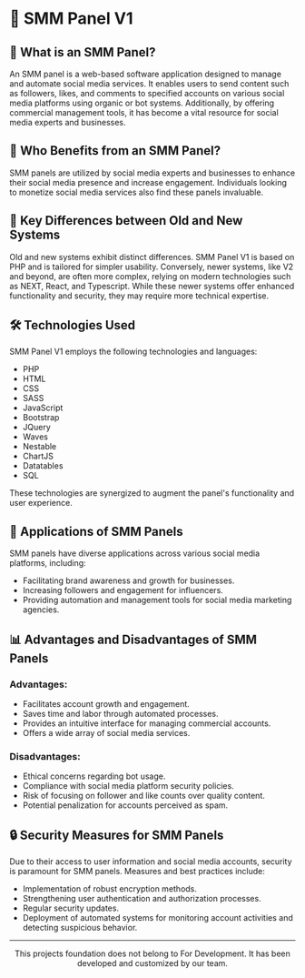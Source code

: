 # 🚀 SMM Panel V1 

## 📱 What is an SMM Panel? 

An SMM panel is a web-based software application designed to manage and automate social media services. It enables users to send content such as followers, likes, and comments to specified accounts on various social media platforms using organic or bot systems. Additionally, by offering commercial management tools, it has become a vital resource for social media experts and businesses.

## 🎯 Who Benefits from an SMM Panel? 

SMM panels are utilized by social media experts and businesses to enhance their social media presence and increase engagement. Individuals looking to monetize social media services also find these panels invaluable. 

## 🔄 Key Differences between Old and New Systems 

Old and new systems exhibit distinct differences. SMM Panel V1 is based on PHP and is tailored for simpler usability. Conversely, newer systems, like V2 and beyond, are often more complex, relying on modern technologies such as NEXT, React, and Typescript. While these newer systems offer enhanced functionality and security, they may require more technical expertise.

## 🛠️ Technologies Used 

SMM Panel V1 employs the following technologies and languages:

- PHP
- HTML
- CSS
- SASS
- JavaScript
- Bootstrap
- JQuery
- Waves
- Nestable
- ChartJS
- Datatables
- SQL

These technologies are synergized to augment the panel's functionality and user experience.

## 🌟 Applications of SMM Panels 

SMM panels have diverse applications across various social media platforms, including:
- Facilitating brand awareness and growth for businesses.
- Increasing followers and engagement for influencers.
- Providing automation and management tools for social media marketing agencies.

## 📊 Advantages and Disadvantages of SMM Panels 

### Advantages:
- Facilitates account growth and engagement.
- Saves time and labor through automated processes.
- Provides an intuitive interface for managing commercial accounts.
- Offers a wide array of social media services.

### Disadvantages:
- Ethical concerns regarding bot usage.
- Compliance with social media platform security policies.
- Risk of focusing on follower and like counts over quality content.
- Potential penalization for accounts perceived as spam.

## 🔒 Security Measures for SMM Panels 

Due to their access to user information and social media accounts, security is paramount for SMM panels. Measures and best practices include:
- Implementation of robust encryption methods.
- Strengthening user authentication and authorization processes.
- Regular security updates.
- Deployment of automated systems for monitoring account activities and detecting suspicious behavior.

---

<p align="center">This projects foundation does not belong to For Development. It has been developed and customized by our team.</p>
